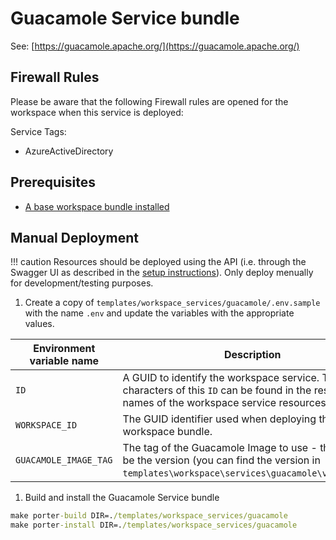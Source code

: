 # Guacamole Service bundle

See: [https://guacamole.apache.org/](https://guacamole.apache.org/)

## Firewall Rules

Please be aware that the following Firewall rules are opened for the workspace when this service is deployed:

Service Tags:

- AzureActiveDirectory

## Prerequisites

- [A base workspace bundle installed](../workspaces/base.md)

## Manual Deployment

!!! caution
    Resources should be deployed using the API (i.e. through the Swagger UI as described in the [setup instructions](../../tre-admins/setup-instructions/installing-workspace-service-and-user-resource.md)). Only deploy menually for development/testing purposes.

1. Create a copy of `templates/workspace_services/guacamole/.env.sample` with the name `.env` and update the variables with the appropriate values.

  | Environment variable name | Description |
  | ------------------------- | ----------- |
  | `ID` | A GUID to identify the workspace service. The last 4 characters of this `ID` can be found in the resource names of the workspace service resources. |
  | `WORKSPACE_ID` | The GUID identifier used when deploying the base workspace bundle. |
  | `GUACAMOLE_IMAGE_TAG` | The tag of the Guacamole Image to use - the tag will be the version (you can find the version in `templates\workspace\services\guacamole\version.txt`) |

1. Build and install the Guacamole Service bundle

  ```cmd
  make porter-build DIR=./templates/workspace_services/guacamole
  make porter-install DIR=./templates/workspace_services/guacamole
  ```
